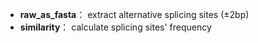 - **raw_as_fasta**：  extract alternative splicing sites (±2bp)
- **similarity**：  calculate splicing sites' frequency
